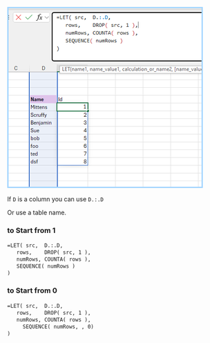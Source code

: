 ![screenshot of rows](./img/Auto-Incrementing-Id-Rows-Formula.png)

If `D` is a column you can use `D.:.D`

Or use a table name.


### to Start from 1


```
=LET( src,  D.:.D,
   rows,    DROP( src, 1 ),
   numRows, COUNTA( rows ),
   SEQUENCE( numRows )
)
```

### to Start from 0

```
=LET( src,  D.:.D,
   rows,    DROP( src, 1 ),
   numRows, COUNTA( rows ),
     SEQUENCE( numRows, , 0)
)
```